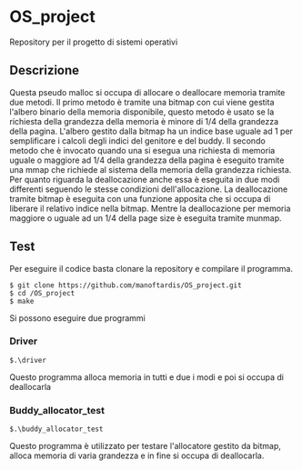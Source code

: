 # OS_project
Repository per il progetto di sistemi operativi

## Descrizione
Questa pseudo malloc si occupa di allocare o deallocare memoria tramite due metodi.
Il primo metodo è tramite una bitmap con cui viene gestita l'albero binario della memoria disponibile, questo metodo è usato se la richiesta della grandezza della memoria è minore di 1/4 della grandezza della pagina. L'albero gestito dalla bitmap ha un indice base uguale ad 1 per semplificare i calcoli degli indici del genitore e del buddy. Il secondo metodo che è invocato quando una si esegua una richiesta di memoria uguale o maggiore ad 1/4 della grandezza della pagina è eseguito tramite una mmap che richiede al sistema della memoria della grandezza richiesta. Per quanto riguarda la deallocazione anche essa è eseguita in due modi differenti seguendo le stesse condizioni dell'allocazione. La deallocazione tramite bitmap è eseguita con una funzione apposita che si occupa di liberare il relativo indice nella bitmap. Mentre la deallocazione per memoria maggiore o uguale ad un 1/4 della page size è eseguita tramite munmap.

## Test
Per eseguire il codice basta clonare la repository e compilare il programma.
```
$ git clone https://github.com/manoftardis/OS_project.git
$ cd /OS_project
$ make
```
Si possono eseguire due programmi
### Driver
```
$.\driver
```
Questo programma alloca memoria in tutti e due i modi e poi si occupa di deallocarla

### Buddy_allocator_test
```
$.\buddy_allocator_test
```
Questo programma è utilizzato per testare l'allocatore gestito da bitmap, alloca memoria di varia grandezza e in fine si occupa di deallocarla.

